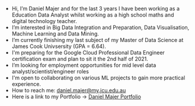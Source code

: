 - Hi, I’m Daniel Majer and for the last 3 years I have been working as a Education Data Analyst whilst working as a high school maths and digital technology teacher. 
- I’m interested in Big Data Integration and Preparation, Data Visualisation, Machine Learning and Data Mining. 
- I’m currently finishing my last subject of my Master of Data Science at James Cook Univsersity (GPA = 6.64). 
- I'm preparing for the Google Cloud Professional Data Engineer certification exam and plan to sit it the 2nd half of 2021. 
- I’m looking for employment opportunities for mid level data analyst/scientist/engineer roles
- I'm open to collaborating on various ML projects to gain more practical experience. 
- How to reach me: daniel.majer@my.jcu.edu.au
- Here is a link to my Portfolio -> [Daniel Majer Portfolio](https://danielmajer24.github.io/Porfolio-of-Work/)

<!---
DanielMajer24/DanielMajer24 is a ✨ special ✨ repository because its `README.md` (this file) appears on your GitHub profile.
You can click the Preview link to take a look at your changes.
--->
